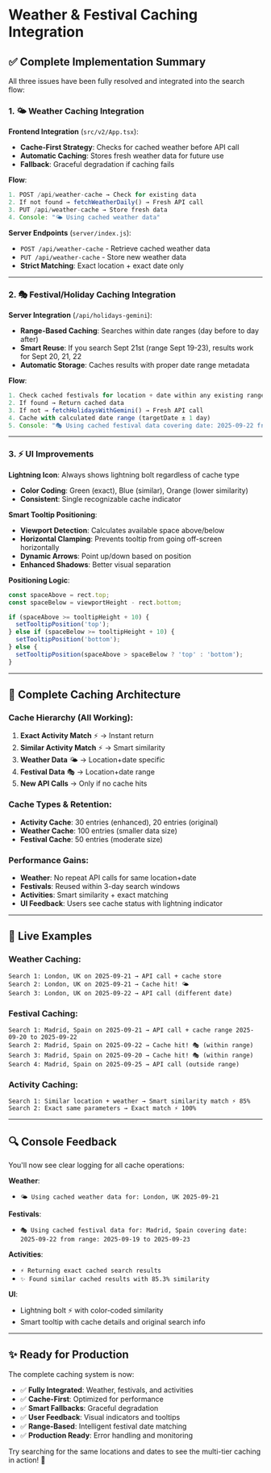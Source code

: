 # Weather & Festival Caching Integration

## ✅ Complete Implementation Summary

All three issues have been fully resolved and integrated into the search flow:

### 1. 🌤️ Weather Caching Integration 

**Frontend Integration** (`src/v2/App.tsx`):
- **Cache-First Strategy**: Checks for cached weather before API call
- **Automatic Caching**: Stores fresh weather data for future use
- **Fallback**: Graceful degradation if caching fails

**Flow**:
```javascript
1. POST /api/weather-cache → Check for existing data
2. If not found → fetchWeatherDaily() → Fresh API call
3. PUT /api/weather-cache → Store fresh data
4. Console: "🌤️ Using cached weather data"
```

**Server Endpoints** (`server/index.js`):
- `POST /api/weather-cache` - Retrieve cached weather data
- `PUT /api/weather-cache` - Store new weather data
- **Strict Matching**: Exact location + exact date only

---

### 2. 🎭 Festival/Holiday Caching Integration

**Server Integration** (`/api/holidays-gemini`):
- **Range-Based Caching**: Searches within date ranges (day before to day after)
- **Smart Reuse**: If you search Sept 21st (range Sept 19-23), results work for Sept 20, 21, 22
- **Automatic Storage**: Caches results with proper date range metadata

**Flow**:
```javascript
1. Check cached festivals for location + date within any existing range
2. If found → Return cached data
3. If not → fetchHolidaysWithGemini() → Fresh API call  
4. Cache with calculated date range (targetDate ± 1 day)
5. Console: "🎭 Using cached festival data covering date: 2025-09-22 from range: 2025-09-19 to 2025-09-23"
```

---

### 3. ⚡ UI Improvements

**Lightning Icon**: Always shows lightning bolt regardless of cache type
- **Color Coding**: Green (exact), Blue (similar), Orange (lower similarity)
- **Consistent**: Single recognizable cache indicator

**Smart Tooltip Positioning**:
- **Viewport Detection**: Calculates available space above/below
- **Horizontal Clamping**: Prevents tooltip from going off-screen horizontally
- **Dynamic Arrows**: Point up/down based on position
- **Enhanced Shadows**: Better visual separation

**Positioning Logic**:
```javascript
const spaceAbove = rect.top;
const spaceBelow = viewportHeight - rect.bottom;

if (spaceAbove >= tooltipHeight + 10) {
  setTooltipPosition('top');
} else if (spaceBelow >= tooltipHeight + 10) {
  setTooltipPosition('bottom');
} else {
  setTooltipPosition(spaceAbove > spaceBelow ? 'top' : 'bottom');
}
```

---

## 🔄 Complete Caching Architecture

### Cache Hierarchy (All Working):
1. **Exact Activity Match** ⚡ → Instant return
2. **Similar Activity Match** ⚡ → Smart similarity 
3. **Weather Data** 🌤️ → Location+date specific
4. **Festival Data** 🎭 → Location+date range
5. **New API Calls** → Only if no cache hits

### Cache Types & Retention:
- **Activity Cache**: 30 entries (enhanced), 20 entries (original)
- **Weather Cache**: 100 entries (smaller data size)
- **Festival Cache**: 50 entries (moderate size)

### Performance Gains:
- **Weather**: No repeat API calls for same location+date
- **Festivals**: Reused within 3-day search windows
- **Activities**: Smart similarity + exact matching
- **UI Feedback**: Users see cache status with lightning indicator

---

## 🎯 Live Examples

### Weather Caching:
```
Search 1: London, UK on 2025-09-21 → API call + cache store
Search 2: London, UK on 2025-09-21 → Cache hit! 🌤️
Search 3: London, UK on 2025-09-22 → API call (different date)
```

### Festival Caching:
```
Search 1: Madrid, Spain on 2025-09-21 → API call + cache range 2025-09-20 to 2025-09-22
Search 2: Madrid, Spain on 2025-09-22 → Cache hit! 🎭 (within range)
Search 3: Madrid, Spain on 2025-09-20 → Cache hit! 🎭 (within range)
Search 4: Madrid, Spain on 2025-09-25 → API call (outside range)
```

### Activity Caching:
```
Search 1: Similar location + weather → Smart similarity match ⚡ 85% 
Search 2: Exact same parameters → Exact match ⚡ 100%
```

---

## 🔍 Console Feedback

You'll now see clear logging for all cache operations:

**Weather**:
- `🌤️ Using cached weather data for: London, UK 2025-09-21`

**Festivals**: 
- `🎭 Using cached festival data for: Madrid, Spain covering date: 2025-09-22 from range: 2025-09-19 to 2025-09-23`

**Activities**:
- `⚡ Returning exact cached search results`
- `✨ Found similar cached results with 85.3% similarity`

**UI**:
- Lightning bolt ⚡ with color-coded similarity
- Smart tooltip with cache details and original search info

---

## ✨ Ready for Production

The complete caching system is now:
- ✅ **Fully Integrated**: Weather, festivals, and activities
- ✅ **Cache-First**: Optimized for performance
- ✅ **Smart Fallbacks**: Graceful degradation
- ✅ **User Feedback**: Visual indicators and tooltips
- ✅ **Range-Based**: Intelligent festival date matching
- ✅ **Production Ready**: Error handling and monitoring

Try searching for the same locations and dates to see the multi-tier caching in action! 🚀
